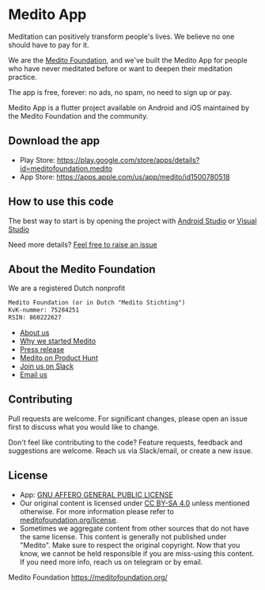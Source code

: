 # Medito App

Meditation can positively transform people's lives. We believe no one should have to pay for it. 

We are the [Medito Foundation](https://meditofoundation.org), and we've built the Medito App for people who have never meditated before or want to deepen their meditation practice. 

The app is free, forever: no ads, no spam, no need to sign up or pay. 

Medito App is a flutter project available on Android and iOS maintained by the Medito Foundation and the community.

## Download the app
- Play Store: https://play.google.com/store/apps/details?id=meditofoundation.medito
- App Store: https://apps.apple.com/us/app/medito/id1500780518

## How to use this code

The best way to start is by opening the project with [Android Studio](https://developer.android.com/studio) or [Visual Studio](https://visualstudio.microsoft.com/)

Need more details? [Feel free to raise an issue](https://gitlab.com/medito/medito-app/-/issues)

## About the Medito Foundation

We are a registered Dutch nonprofit

```html
Medito Foundation (or in Dutch "Medito Stichting") 
KvK-nummer: 75284251
RSIN: 860222627 
```

- [About us](https://meditofoundation.org/about)
- [Why we started Medito](https://meditofoundation.org/blog/why-meditation-should-be-free)
- [Press release](https://meditofoundation.org/blog/medito-foundation-launches-app-to-free-meditation-from-clutches-of-big-business)
- [Medito on Product Hunt](https://www.producthunt.com/posts/medito)
- [Join us on Slack](meditofoundation.slack.com/)
- [Email us](mailto:hi@meditofoundation.org)


## Contributing
Pull requests are welcome. For significant changes, please open an issue first to discuss what you would like to change.

Don't feel like contributing to the code? 
Feature requests, feedback and suggestions are welcome. Reach us via Slack/email, or create a new issue.


## License
- App: [GNU AFFERO GENERAL PUBLIC LICENSE](https://gitlab.com/medito/medito-app/-/blob/master/LICENSE)
- Our original content is licensed under [CC BY-SA 4.0](https://creativecommons.org/licenses/by-sa/4.0/) unless mentioned otherwise. For more information please refer to [meditofoundation.org/license](meditofoundation.org/license).
- Sometimes we aggregate content from other sources that do not have the same license. This content is generally not published under "Medito". Make sure to respect the original copyright. 
Now that you know, we cannot be held responsible if you are miss-using this content. If you need more info, reach us on telegram or by email.

Medito Foundation
https://meditofoundation.org/
